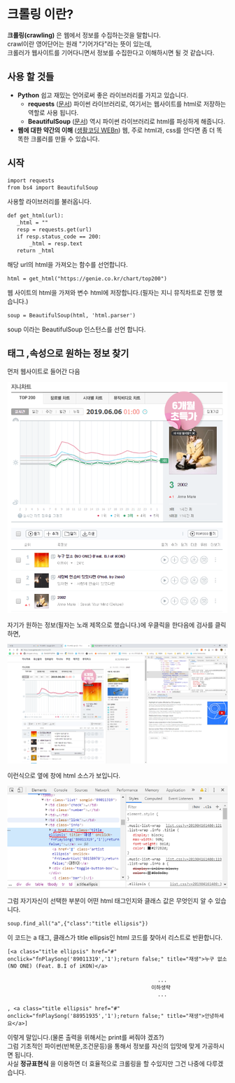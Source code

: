 # 크롤링 이란?
**크롤링(crawling)** 은 웹에서 정보를 수집하는것을 말합니다.  
crawl이란 영어단어는 원래 "기어가다"라는 뜻이 있는데,     
크롤러가 웹사이트를 기어다니면서 정보를 수집한다고 이해하시면 될 것 같습니다.
##  사용 할 것들
- **Python** 쉽고 재밌는 언어로써 좋은 라이브러리를 가지고 있습니다.  
  - **requests** ([문서](https://2.python-requests.org/en/master/api/)) 파이썬 라이브러리로, 여기서는 웹사이트를 html로 저장하는 역할로 사용 됩니다.  
  - **BeautifulSoup** ([문서](https://beautiful-soup-4.readthedocs.io/en/latest/)) 역시 파이썬 라이브러리로 html를 파싱하게 해줍니다.  
- **웹에 대한 약간의 이해** ([생활코딩 WEBn](https://opentutorials.org/course/3083)) 웹, 주로 html과, css를 안다면 좀 더 똑똑한 크롤러를 만들 수 있습니다.  
## 시작
```
import requests
from bs4 import BeautifulSoup
```
사용할 라이브러리를 불러옵니다.
```
def get_html(url):
   _html = ""
   resp = requests.get(url)
   if resp.status_code == 200:
       _html = resp.text
   return _html
```
해당 url의 html을 가져오는 함수를 선언합니다.  
```
html = get_html("https://genie.co.kr/chart/top200")

```

웹 사이트의 html을 가져와 변수 html에 저장합니다.(필자는 지니 뮤직차트로 진행 했습니다.)  
```
soup = BeautifulSoup(html, 'html.parser')
```
soup 이라는 BeautifulSoup 인스턴스를 선언 합니다.
## 태그 ,속성으로 원하는 정보 찾기  
먼저 웹사이트로 들어간 다음  

![img1](./example_img/img1.PNG)  
  
    
    
자기가 원하는 정보(필자는 노래 제목으로 했습니다.)에 우클릭을 한다음에 검사를 클릭하면,  

![img2](./example_img/img2.PNG)  
  
    
    
이런식으로 옆에 창에 html 소스가 보입니다.  

![img3](./example_img/img3.PNG)  
  
  
그럼 자기자신이 선택한 부분이 어떤 html 태그인지와 클래스 값은 무엇인지 알 수 있습니다.  

```
soup.find_all("a",{"class":"title ellipsis"})

```
이 코드는 a 태그, 클래스가 title ellipsis인 html 코드를 찾아서 리스트로 반환합니다.  
```
[<a class="title ellipsis" href="#" onclick="fnPlaySong('89011319','1');return false;" title="재생">누구 없소 (NO ONE) (Feat. B.I of iKON)</a>

                                                ...
                                              이하생략
                                                ...

, <a class="title ellipsis" href="#" onclick="fnPlaySong('88951935','1');return false;" title="재생">안녕하세요</a>]                                                

```
이렇게 말입니다.(물론 출력을 위해서는 print를 써줘야 겠죠?)  
그럼 기초적인 파이썬(반복문,조건문등)을 통해서 정보를 자신의 입맛에 맞게 가공하시면 됩니다.  
사실 **정규표현식** 을 이용하면 더 효율적으로 크롤링을 할 수있지만 그건 나중에 다루겠습니다. 
